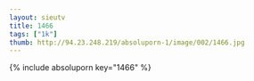 ```yaml
--- 
layout: sieutv
title: 1466
tags: ["1k"]
thumb: http://94.23.248.219/absoluporn-1/image/002/1466.jpg
---
```

{% include absoluporn key="1466" %} 
